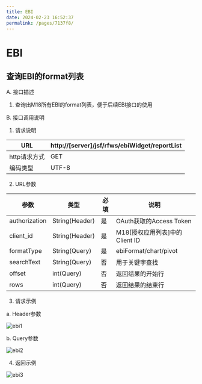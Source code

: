 ```yaml
---
title: EBI
date: 2024-02-23 16:52:37
permalink: /pages/7137f8/
---
```

# EBI

## 查询EBI的format列表

A.    接口描述

1. 查询出M18所有EBI的format列表，便于后续EBI接口的使用

B.    接口调用说明

1. 请求说明

| URL          | http://[server]/jsf/rfws/ebiWidget/reportList |
| ------------ | --------------------------------------------- |
| http请求方式 | GET                                           |
| 编码类型     | UTF-8                                         |

 

2. URL参数

| 参数          | 类型           | 必填 | 说明                           |
| ------------- | -------------- | ---- | ------------------------------ |
| authorization | String(Header) | 是   | OAuth获取的Access Token        |
| client_id     | String(Header) | 是   | M18[授权应用列表]中的Client ID |
| formatType    | String(Query)  | 是   | ebiFormat/chart/pivot          |
| searchText    | String(Query)  | 否   | 用于关键字查找                 |
| offset        | int(Query)     | 否   | 返回结果的开始行               |
| rows          | int(Query)     | 否   | 返回结果的结束行               |

 

3. 请求示例

a.  Header参数

![ebi1](./assets/ebi1.png)

b.  Query参数

![ebi2](./assets/ebi2.png)

4. 返回示例

![ebi3](./assets/ebi3.png)